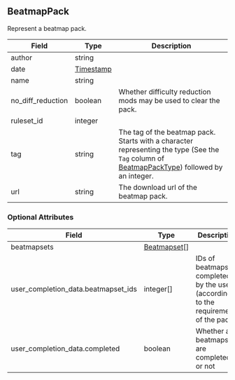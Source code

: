 ## BeatmapPack

Represent a beatmap pack.

Field             | Type                    | Description
----------------- | ----------------------- | -----------
author            | string                  |
date              | [Timestamp](#timestamp) |
name              | string                  |
no_diff_reduction | boolean                 | Whether difficulty reduction mods may be used to clear the pack.
ruleset_id        | integer                 |
tag               | string                  | The tag of the beatmap pack. Starts with a character representing the type (See the `Tag` column of [BeatmapPackType](#beatmappacktype)) followed by an integer.
url               | string                  | The download url of the beatmap pack.

### Optional Attributes

Field                               | Type                        | Description
----------------------------------- | --------------------------- | -----------
beatmapsets                         | [Beatmapset](#beatmapset)[] |
user_completion_data.beatmapset_ids | integer[]                   | IDs of beatmapsets completed by the user (according to the requirements of the pack)
user_completion_data.completed      | boolean                     | Whether all beatmapsets are completed or not